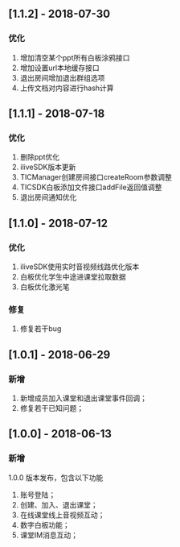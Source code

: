 ## [1.1.2] - 2018-07-30
### 优化
1. 增加清空某个ppt所有白板涂鸦接口
2. 增加设置url本地缓存接口
3. 退出房间增加退出群组选项
4. 上传文档对内容进行hash计算

## [1.1.1] - 2018-07-18
### 优化
1. 删除ppt优化
2. iliveSDK版本更新
3. TICManager创建房间接口createRoom参数调整
3. TICSDK白板添加文件接口addFile返回值调整
4. 退出房间通知优化

## [1.1.0] - 2018-07-12
### 优化
1. iliveSDK使用实时音视频线路优化版本
2. 白板优化学生中途进课堂拉取数据
3. 白板优化激光笔
### 修复
1. 修复若干bug

## [1.0.1] - 2018-06-29
### 新增
1. 新增成员加入课堂和退出课堂事件回调；
2. 修复若干已知问题；

## [1.0.0] - 2018-06-13
### 新增
1.0.0 版本发布，包含以下功能

1. 账号登陆；
2. 创建、加入、退出课堂；
3. 在线课堂线上音视频互动；
4. 数字白板功能；
5. 课堂IM消息互动；



